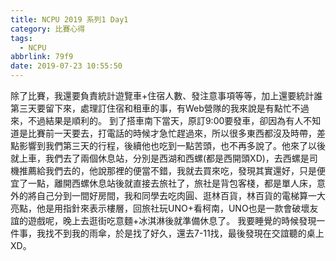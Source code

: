 ```yaml
---
title: NCPU 2019 系列1 Day1
category: 比賽心得
tags:
  - NCPU
abbrlink: 79f9
date: 2019-07-23 10:55:50
---
```

除了比賽，我還要負責統計遊覽車+住宿人數、發注意事項等等，加上還要統計誰第三天要留下來，處理訂住宿和租車的事，有Web營隊的我來說是有點忙不過來，不過結果是順利的。
到了搭車南下當天，原訂9:00要發車，卻因為有人不知道是比賽前一天要去，打電話的時候才急忙趕過來，所以很多東西都沒及時帶，差點影響到我們第三天的行程，後續他也吃到一點苦頭，也不再多說了。他來了以後就上車，我們去了兩個休息站，分別是西湖和西螺(都是西開頭XD)，去西螺是司機推薦給我們去的，他說那裡的便當不錯，我就去買來吃，發現其實還好，只是便宜了一點，離開西螺休息站後就直接去旅社了，旅社是背包客棧，都是單人床，意外的將自己分到一間好房間，我和同學去吃肉圓、逛林百貨，林百貨的電梯算一大亮點，他是用指針來表示樓層，回旅社玩UNO+看柯南，UNO也是一款會破壞友誼的遊戲呢，晚上去逛街吃意麵+冰淇淋後就準備休息了。
我要睡覺的時候發現一件事，我找不到我的雨傘，於是找了好久，還去7-11找，最後發現在交誼聽的桌上XD。